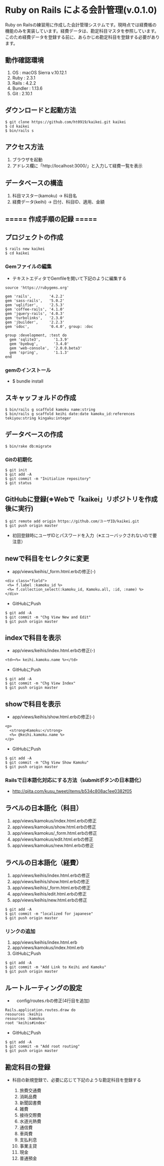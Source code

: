 # Ruby on Rails による会計管理(v.0.1.0)

Ruby on Railsの練習用に作成した会計管理システムです。現時点では経費帳の機能のみを実装しています。経費データは、勘定科目マスタを参照しています。このため経費データを登録する前に、あらかじめ勘定科目を登録する必要があります。

##  動作確認環境

1. OS : macOS Sierra v.10.12.1
2. Ruby : 2.3.1
3. Rails : 4.2.2
4. Bundler : 1.13.6
5. Git : 2.10.1

##  ダウンロードと起動方法

```
$ git clone https://github.com/ht0919/kaikei.git kaikei
$ cd kaikei
$ bin/rails s
```

## アクセス方法

1. ブラウザを起動
2. アドレス欄に「http://localhost:3000/」と入力して経費一覧を表示

## データベースの構造

1. 科目マスター(kamoku) → 科目名
2. 経費データ(keihi) → 日付、科目ID、適用、金額

## ===== 作成手順の記録 =====

## プロジェクトの作成

```
$ rails new kaikei
$ cd kaikei
```
### Gemファイルの編集

- テキストエディタでGemfileを開いて下記のように編集する

```
source 'https://rubygems.org'

gem 'rails',        '4.2.2'
gem 'sass-rails',   '5.0.2'
gem 'uglifier',     '2.5.3'
gem 'coffee-rails', '4.1.0'
gem 'jquery-rails', '4.0.3'
gem 'turbolinks',   '2.3.0'
gem 'jbuilder',     '2.2.3'
gem 'sdoc',         '0.4.0', group: :doc

group :development, :test do
  gem 'sqlite3',      '1.3.9'
  gem 'byebug',       '3.4.0'
  gem 'web-console',  '2.0.0.beta3'
  gem 'spring',       '1.1.3'
end
```

### gemのインストール

- $ bundle install

## スキャッフォルドの作成

```
$ bin/rails g scaffold kamoku name:string
$ bin/rails g scaffold keihi date:date kamoku_id:references tekiyou:string kingaku:integer
```

## データベースの作成

```
$ bin/rake db:migrate
```

### Gitの初期化

```
$ git init
$ git add -A
$ git commit -m "Initialize repository"
$ git status
```

## GitHubに登録(※Webで「kaikei」リポジトリを作成後に実行)

```
$ git remote add origin https://github.com/ユーザID/kaikei.git
$ git push origin master
```
- 初回登録時にユーザIDとパスワードを入力（※エコーバックされないので要注意）

## newで科目をセレクタに変更

- app/views/keihis/_form.html.erbの修正(-)

```
<div class="field">
 <%= f.label :kamoku_id %>
 <%= f.collection_select(:kamoku_id, Kamoku.all, :id, :name) %>
</div>
```

- GitHubにPush

```
$ git add -A
$ git commit -m "Chg View New and Edit"
$ git push origin master
```

## indexで科目を表示

- app/views/keihis/index.html.erbの修正(-)

```
<td><%= keihi.kamoku.name %></td>
```

- GitHubにPush

```
$ git add -A
$ git commit -m "Chg View Index"
$ git push origin master
```

## showで科目を表示

- app/views/keihis/show.html.erbの修正(-)

```
<p>
  <strong>Kamoku:</strong>
  <%= @keihi.kamoku.name %>
</p>
```

- GitHubにPush

```
$ git add -A
$ git commit -m "Chg View Show Kamoku"
$ git push origin master
```

### Railsで日本語化対応にする方法（submitボタンの日本語化）

- http://qiita.com/kusu_tweet/items/b534c808ac1ee0382f05

## ラベルの日本語化（科目）

1. app/views/kamokus/index.html.erbの修正
2. app/views/kamokus/show.html.erbの修正
3. app/views/kamokus/_form.html.erbの修正
4. app/views/kamokus/edit.html.erbの修正
5. app/views/kamokus/new.html.erbの修正

## ラベルの日本語化（経費）

1. app/views/keihis/index.html.erbの修正
2. app/views/keihis/show.html.erbの修正
3. app/views/keihis/_form.html.erbの修正
4. app/views/keihis/edit.html.erbの修正
5. app/views/keihis/new.html.erbの修正

```
$ git add -A
$ git commit -m "localized for japanese"
$ git push origin master
```

### リンクの追加

1. app/views/keihis/index.html.erb
2. app/views/kamokus/index.html.erb
4. GitHubにPush

```
$ git add -A
$ git commit -m "Add Link to Keihi and Kamoku"
$ git push origin master
```

## ルートルーティングの設定

- 　config/routes.rbの修正(4行目を追加)

```
Rails.application.routes.draw do
resources :keihis
resources :kamokus
root 'keihis#index'
```

- GitHubにPush

```
$ git add -A
$ git commit -m "Add root routing"
$ git push origin master
```

## 勘定科目の登録

- 科目の新規登録で、必要に応じて下記のような勘定科目を登録する

  1. 旅費交通費
  2. 消耗品費
  3. 新聞図書費
  4. 雑費
  5. 接待交際費
  6. 水道光熱費
  7. 通信費
  8. 車両費
  9. 支払利息
  10. 事業主貸
  11. 現金
  12. 普通預金
